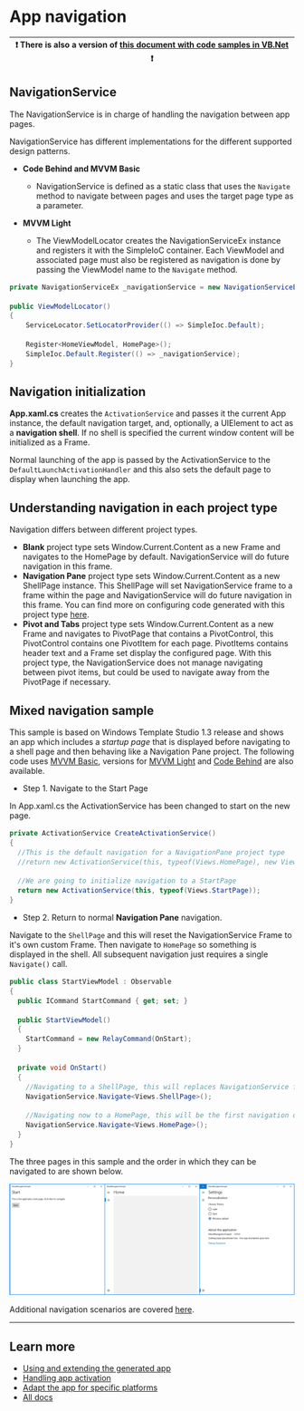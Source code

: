 # App navigation

:heavy_exclamation_mark: There is also a version of [this document with code samples in VB.Net](./navigation.vb.md) :heavy_exclamation_mark: |
-------------------------------------------------------------------------------------------------------------------------------------------- |

## NavigationService

The NavigationService is in charge of handling the navigation between app pages.

NavigationService has different implementations for the different supported design patterns.

- **Code Behind and MVVM Basic**
  - NavigationService is defined as a static class that uses the `Navigate` method to navigate between pages and uses the target page type as a parameter.

- **MVVM Light**
  - The ViewModelLocator creates the NavigationServiceEx instance and registers it with the SimpleIoC container. Each ViewModel and associated page must also be registered as navigation is done by passing the ViewModel name to the `Navigate` method.

```csharp
private NavigationServiceEx _navigationService = new NavigationServiceEx();

public ViewModelLocator()
{
    ServiceLocator.SetLocatorProvider(() => SimpleIoc.Default);

    Register<HomeViewModel, HomePage>();
    SimpleIoc.Default.Register(() => _navigationService);
}
```

## Navigation initialization

**App.xaml.cs** creates the `ActivationService` and passes it the current App instance, the default navigation target, and, optionally, a UIElement to act as a **navigation shell**. If no shell is specified the current window content will be initialized as a Frame.

Normal launching of the app is passed by the ActivationService to the `DefaultLaunchActivationHandler` and this also sets the default page to display when launching the app.

## Understanding navigation in each project type

Navigation differs between different project types.

- **Blank** project type sets Window.Current.Content as a new Frame and navigates to the HomePage by default. NavigationService will do future navigation in this frame.
- **Navigation Pane** project type sets Window.Current.Content as a new ShellPage instance. This ShellPage will set NavigationService frame to a frame within the page and NavigationService will do future navigation in this frame.
You can find more on configuring code generated with this project type [here](./projectTypes/navigationpane.md).
- **Pivot and Tabs** project type sets Window.Current.Content as a new Frame and navigates to PivotPage that contains a PivotControl, this PivotControl contains one PivotItem for each page. PivotItems contains header text and a Frame set display the configured page. With this project type, the NavigationService does not manage navigating between pivot items, but could be used to navigate away from the PivotPage if necessary.

## Mixed navigation sample

This sample is based on Windows Template Studio 1.3 release and shows an app which includes a _startup page_ that is displayed before navigating to a shell page and then behaving like a Navigation Pane project.
The following code uses [MVVM Basic](../samples/navigation/MixedNavigationSample.MVVMBasic), versions for [MVVM Light](../samples/navigation/MixedNavigationSample.MVVMLight) and [Code Behind](../samples/navigation/MixedNavigationSample.CodeBehind) are also available.

- Step 1. Navigate to the Start Page

In App.xaml.cs the ActivationService has been changed to start on the new page.

```csharp
private ActivationService CreateActivationService()
{
  //This is the default navigation for a NavigationPane project type
  //return new ActivationService(this, typeof(Views.HomePage), new Views.ShellPage());

  //We are going to initialize navigation to a StartPage
  return new ActivationService(this, typeof(Views.StartPage));
}
```

- Step 2. Return to normal **Navigation Pane** navigation.

Navigate to the `ShellPage` and this will reset the NavigationService Frame to it's own custom Frame.
Then navigate to `HomePage` so something is displayed in the shell.
All subsequent navigation just requires a single `Navigate()` call.

```csharp
public class StartViewModel : Observable
{
  public ICommand StartCommand { get; set; }

  public StartViewModel()
  {
    StartCommand = new RelayCommand(OnStart);
  }

  private void OnStart()
  {
    //Navigating to a ShellPage, this will replaces NavigationService frame for an inner frame to change navigation handling.
    NavigationService.Navigate<Views.ShellPage>();

    //Navigating now to a HomePage, this will be the first navigation on a NavigationPane menu
    NavigationService.Navigate<Views.HomePage>();
  }
}
```

The three pages in this sample and the order in which they can be navigated to are shown below.

![Mixed navigation sample](resources/navigation/MixedNavigationSample.png)

Additional navigation scenarios are covered [here](navigation-advanced.md).

---

## Learn more

- [Using and extending the generated app](./UWP/getting-started-endusers.md)
- [Handling app activation](./UWP/activation.md)
- [Adapt the app for specific platforms](./platform-specific-recommendations.md)
- [All docs](./readme.md)
